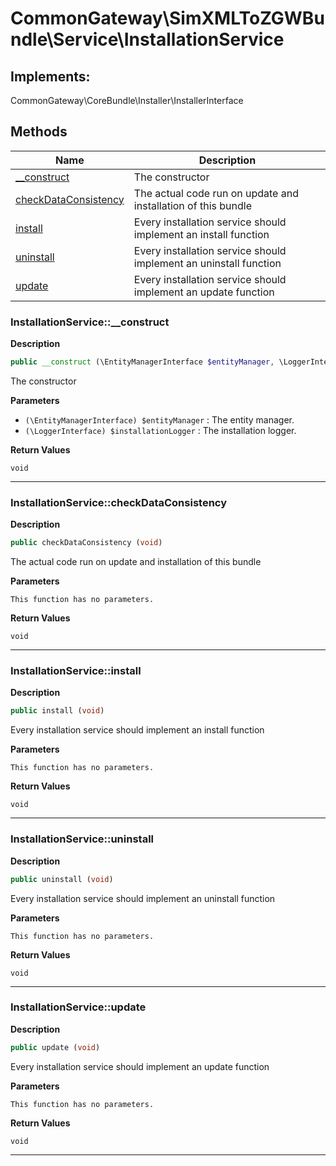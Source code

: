# CommonGateway\SimXMLToZGWBundle\Service\InstallationService

## Implements:

CommonGateway\CoreBundle\Installer\InstallerInterface

## Methods

| Name | Description |
|------|-------------|
|[\_\_construct](#installationservice__construct)|The constructor|
|[checkDataConsistency](#installationservicecheckdataconsistency)|The actual code run on update and installation of this bundle|
|[install](#installationserviceinstall)|Every installation service should implement an install function|
|[uninstall](#installationserviceuninstall)|Every installation service should implement an uninstall function|
|[update](#installationserviceupdate)|Every installation service should implement an update function|

### InstallationService::\_\_construct

**Description**

```php
public __construct (\EntityManagerInterface $entityManager, \LoggerInterface $installationLogger)
```

The constructor

**Parameters**

*   `(\EntityManagerInterface) $entityManager`
    : The entity manager.
*   `(\LoggerInterface) $installationLogger`
    : The installation logger.

**Return Values**

`void`

<hr />

### InstallationService::checkDataConsistency

**Description**

```php
public checkDataConsistency (void)
```

The actual code run on update and installation of this bundle

**Parameters**

`This function has no parameters.`

**Return Values**

`void`

<hr />

### InstallationService::install

**Description**

```php
public install (void)
```

Every installation service should implement an install function

**Parameters**

`This function has no parameters.`

**Return Values**

`void`

<hr />

### InstallationService::uninstall

**Description**

```php
public uninstall (void)
```

Every installation service should implement an uninstall function

**Parameters**

`This function has no parameters.`

**Return Values**

`void`

<hr />

### InstallationService::update

**Description**

```php
public update (void)
```

Every installation service should implement an update function

**Parameters**

`This function has no parameters.`

**Return Values**

`void`

<hr />
